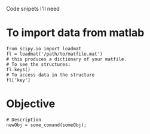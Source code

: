 Code snipets I'll need

# To import data from matlab
 
    from scipy.io import loadmat
    fl = loadmat('/path/to/matfile.mat')
    # this produces a dictionary of your matfile.
    # To see the structures:
    fl.keys()
    # To access data in the structure
    fl['key']

# Objective
    # Description    
    newObj = some_comand(someObj);